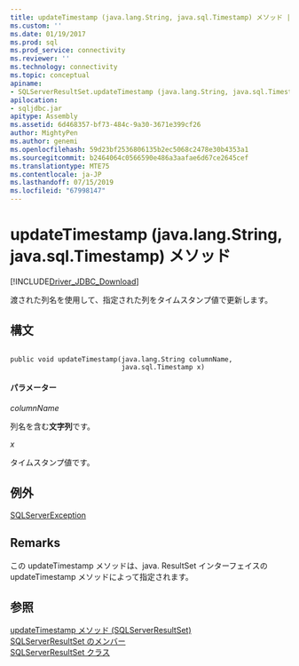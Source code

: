 ```yaml
---
title: updateTimestamp (java.lang.String, java.sql.Timestamp) メソッド | Microsoft Docs
ms.custom: ''
ms.date: 01/19/2017
ms.prod: sql
ms.prod_service: connectivity
ms.reviewer: ''
ms.technology: connectivity
ms.topic: conceptual
apiname:
- SQLServerResultSet.updateTimestamp (java.lang.String, java.sql.Timestamp)
apilocation:
- sqljdbc.jar
apitype: Assembly
ms.assetid: 6d468357-bf73-484c-9a30-3671e399cf26
author: MightyPen
ms.author: genemi
ms.openlocfilehash: 59d23bf2536806135b2ec5068c2478e30b4353a1
ms.sourcegitcommit: b2464064c0566590e486a3aafae6d67ce2645cef
ms.translationtype: MTE75
ms.contentlocale: ja-JP
ms.lasthandoff: 07/15/2019
ms.locfileid: "67998147"
---
```

# <a name="updatetimestamp-method-javalangstring-javasqltimestamp"></a>updateTimestamp (java.lang.String, java.sql.Timestamp) メソッド
[!INCLUDE[Driver_JDBC_Download](../../../includes/driver_jdbc_download.md)]

  渡された列名を使用して、指定された列をタイムスタンプ値で更新します。  
  
## <a name="syntax"></a>構文  
  
```  
  
public void updateTimestamp(java.lang.String columnName,  
                            java.sql.Timestamp x)  
```  
  
#### <a name="parameters"></a>パラメーター  
 *columnName*  
  
 列名を含む**文字列**です。  
  
 *x*  
  
 タイムスタンプ値です。  
  
## <a name="exceptions"></a>例外  
 [SQLServerException](../../../connect/jdbc/reference/sqlserverexception-class.md)  
  
## <a name="remarks"></a>Remarks  
 この updateTimestamp メソッドは、java. ResultSet インターフェイスの updateTimestamp メソッドによって指定されます。  
  
## <a name="see-also"></a>参照  
 [updateTimestamp メソッド (SQLServerResultSet)](../../../connect/jdbc/reference/updatetimestamp-method-sqlserverresultset.md)   
 [SQLServerResultSet のメンバー](../../../connect/jdbc/reference/sqlserverresultset-members.md)   
 [SQLServerResultSet クラス](../../../connect/jdbc/reference/sqlserverresultset-class.md)  
  
  
